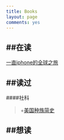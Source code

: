 ```yaml
---
title: Books
layout: page
comments: yes
---
```


##在读
---------------------------------
[一直iphone的全球之旅](http://book.douban.com/subject/6860558/)


##读过
---------------------------------
####社科
> +[美国种族简史](http://book.douban.com/subject/6892579/)

##想读
--------------------------------

